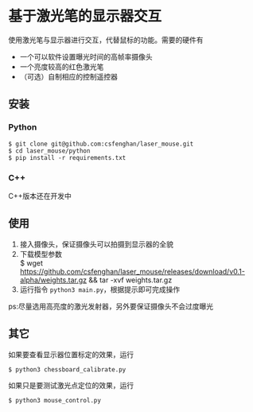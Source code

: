 # 基于激光笔的显示器交互

使用激光笔与显示器进行交互，代替鼠标的功能。需要的硬件有
- 一个可以软件设置曝光时间的高帧率摄像头
- 一个亮度较高的红色激光笔
- （可选）自制相应的控制遥控器

## 安装   
### Python
    $ git clone git@github.com:csfenghan/laser_mouse.git
    $ cd laser_mouse/python
    $ pip install -r requirements.txt

### C++
C++版本还在开发中

## 使用
1. 接入摄像头，保证摄像头可以拍摄到显示器的全貌
2. 下载模型参数    
    $ wget https://github.com/csfenghan/laser_mouse/releases/download/v0.1-alpha/weights.tar.gz && tar -xvf weights.tar.gz
2. 运行指令 `python3 main.py`，根据提示即可完成操作

ps:尽量选用高亮度的激光发射器，另外要保证摄像头不会过度曝光

## 其它
如果要查看显示器位置标定的效果，运行

    $ python3 chessboard_calibrate.py

如果只是要测试激光点定位的效果，运行
    
    $ python3 mouse_control.py
